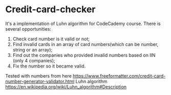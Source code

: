 # Credit-card-checker
It's a implementation of Luhn algorithm for CodeCademy course.
There is several opportunities:

1) Check card number is it valid or not;
2) Find invalid cards in an array of card numbers(which can be number, string or an array);
3) Find out the companies who provided invalid numbers based on IIN (only 4 companies);
4) Fix the number so it became valid.

Tested with numbers from here https://www.freeformatter.com/credit-card-number-generator-validator.html
Luhn algorithm https://en.wikipedia.org/wiki/Luhn_algorithm#Description
